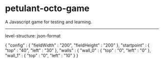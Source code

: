 petulant-octo-game
==================

A Javascript game for testing and learning.

------------------
level-structure: json-format

{
  "config" : {
    "fieldWidth" : "200",
    "fieldHeight" : "200"
  },
  "startpoint" : {
    "top" : "40",
    "left" : "30"
  },
  "walls" : {
    "wall_0" : {
      "top" : "0",
      "left" : "0"
    },
    "wall_1" : {
      "top" : "0",
      "left" : "10"
    }
}
